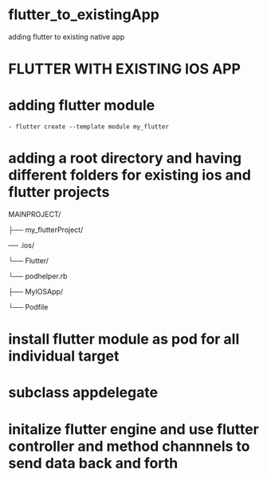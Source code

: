 # flutter_to_existingApp
adding flutter to existing native app

# FLUTTER WITH EXISTING IOS APP
  # adding flutter module
    - flutter create --template module my_flutter
  # adding a root directory and having different folders for existing ios and flutter projects 
  
   MAINPROJECT/
    
├── my_flutterProject/

  ── .ios/

   └── Flutter/

   └── podhelper.rb

├── MyIOSApp/

   └── Podfile
  # install flutter module as pod for all individual target
  # subclass appdelegate
  # initalize flutter engine and use flutter controller and method channnels to send data back and forth 
